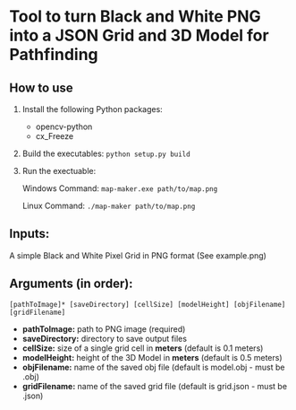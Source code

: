 # Tool to turn Black and White PNG into a JSON Grid and 3D Model for Pathfinding

## How to use

1. Install the following Python packages:
    - opencv-python
    - cx_Freeze
2. Build the executables:
    ```python setup.py build```

3. Run the exectuable:

    Windows Command: ```map-maker.exe path/to/map.png```

    Linux Command: ```./map-maker path/to/map.png```

## Inputs: 
A simple Black and White Pixel Grid in PNG format (See example.png)

## Arguments (in order):
```[pathToImage]* [saveDirectory] [cellSize] [modelHeight] [objFilename] [gridFilename]```
 
 - **pathToImage:** path to PNG image (required)
 - **saveDirectory:** directory to save output files
 - **cellSize:** size of a single grid cell in **meters** (default is 0.1 meters)
 - **modelHeight:** height of the 3D Model in **meters** (default is 0.5 meters)
 - **objFilename:** name of the saved obj file (default is model.obj - must be .obj)
 - **gridFilename:** name of the saved grid file (default is grid.json - must be .json)

